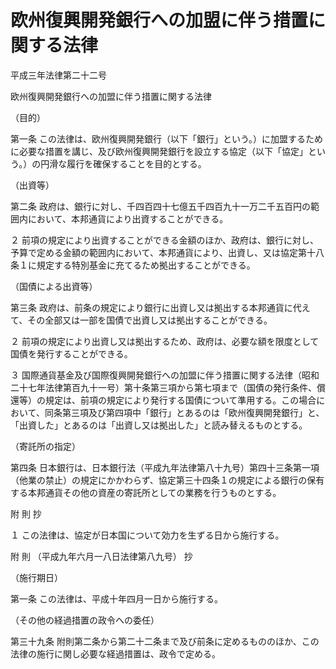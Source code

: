 # 欧州復興開発銀行への加盟に伴う措置に関する法律

平成三年法律第二十二号

欧州復興開発銀行への加盟に伴う措置に関する法律

（目的）

第一条 この法律は、欧州復興開発銀行（以下「銀行」という。）に加盟するために必要な措置を講じ、及び欧州復興開発銀行を設立する協定（以下「協定」という。）の円滑な履行を確保することを目的とする。

（出資等）

第二条 政府は、銀行に対し、千四百四十七億五千四百九十一万二千五百円の範囲内において、本邦通貨により出資することができる。

２ 前項の規定により出資することができる金額のほか、政府は、銀行に対し、予算で定める金額の範囲内において、本邦通貨により、出資し、又は協定第十八条１に規定する特別基金に充てるため拠出することができる。

（国債による出資等）

第三条 政府は、前条の規定により銀行に出資し又は拠出する本邦通貨に代えて、その全部又は一部を国債で出資し又は拠出することができる。

２ 前項の規定により出資し又は拠出するため、政府は、必要な額を限度として国債を発行することができる。

３ 国際通貨基金及び国際復興開発銀行への加盟に伴う措置に関する法律（昭和二十七年法律第百九十一号）第十条第三項から第七項まで（国債の発行条件、償還等）の規定は、前項の規定により発行する国債について準用する。この場合において、同条第三項及び第四項中「銀行」とあるのは「欧州復興開発銀行」と、「出資した」とあるのは「出資し又は拠出した」と読み替えるものとする。

（寄託所の指定）

第四条 日本銀行は、日本銀行法（平成九年法律第八十九号）第四十三条第一項（他業の禁止）の規定にかかわらず、協定第三十四条１の規定による銀行の保有する本邦通貨その他の資産の寄託所としての業務を行うものとする。

附 則 抄

１ この法律は、協定が日本国について効力を生ずる日から施行する。

附 則 （平成九年六月一八日法律第八九号） 抄

（施行期日）

第一条 この法律は、平成十年四月一日から施行する。

（その他の経過措置の政令への委任）

第三十九条 附則第二条から第二十二条まで及び前条に定めるもののほか、この法律の施行に関し必要な経過措置は、政令で定める。
